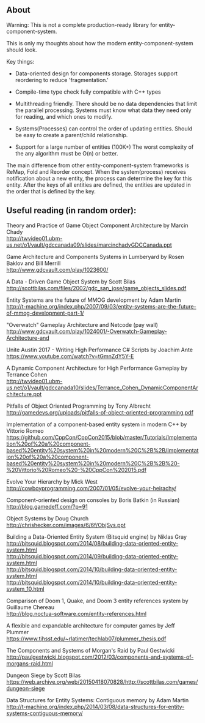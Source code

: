 ## About

Warning: This is not a complete production-ready library for entity-component-system.

This is only my thoughts about how the modern entity-component-system should look.

Key things:

* Data-oriented design for components storage.
  Storages support reordering to reduce 'fragmentation.'

* Compile-time type check  fully compatible with C++ types

* Multithreading friendly. There should be no data dependencies that limit the parallel processing. Systems must know what data they need only for reading, and which ones to modify.

* Systems(Processes) can control the order of updating entities. 
  Should be easy to create a parent/child relationship.

* Support for a large number of entities (100K+)
  The worst complexity of the any algorithm must be O(n) or better.

The main difference from other entity-component-system frameworks is ReMap, Fold and Reorder concept. When the system(process) receives notification about a new entity, the process can determine the key for this entity. After the keys of all entities are defined, the entities are updated in the order that is defined by the key.


## Useful reading (in random order):

Theory and Practice of Game Object Component Architecture by Marcin Chady  
http://twvideo01.ubm-us.net/o1/vault/gdccanada09/slides/marcinchadyGDCCanada.ppt

Game Architecture and Components Systems in Lumberyard by Rosen Baklov and Bill Merrill  
http://www.gdcvault.com/play/1023600/

A Data - Driven Game Object System by Scott Bilas  
http://scottbilas.com/files/2002/gdc_san_jose/game_objects_slides.pdf

Entity Systems are the future of MMOG development by Adam Martin  
http://t-machine.org/index.php/2007/09/03/entity-systems-are-the-future-of-mmog-development-part-1/

"Overwatch" Gameplay Architecture and Netcode (pay wall)  
http://www.gdcvault.com/play/1024001/-Overwatch-Gameplay-Architecture-and

Unite Austin 2017 - Writing High Performance C# Scripts by Joachim Ante  
https://www.youtube.com/watch?v=tGmnZdY5Y-E

A Dynamic Component Architecture for High Performance Gameplay by Terrance Cohen  
http://twvideo01.ubm-us.net/o1/vault/gdccanada10/slides/Terrance_Cohen_DynamicComponentArchitecture.ppt

Pitfalls of Object Oriented Programming by Tony Albrecht  
http://gamedevs.org/uploads/pitfalls-of-object-oriented-programming.pdf

Implementation of a component-based entity system in modern C++ by Vittorio Romeo   
https://github.com/CppCon/CppCon2015/blob/master/Tutorials/Implementation%20of%20a%20component-based%20entity%20system%20in%20modern%20C%2B%2B/Implementation%20of%20a%20component-based%20entity%20system%20in%20modern%20C%2B%2B%20-%20Vittorio%20Romeo%20-%20CppCon%202015.pdf

Evolve Your Hierarchy by Mick West  
http://cowboyprogramming.com/2007/01/05/evolve-your-heirachy/

Component-oriented design on consoles by Boris Batkin (in Russian)  
http://blog.gamedeff.com/?p=91

Object Systems by Doug Church  
http://chrishecker.com/images/6/6f/ObjSys.ppt

Building a Data-Oriented Entity System (Bitsquid engine) by Niklas Gray  
http://bitsquid.blogspot.com/2014/08/building-data-oriented-entity-system.html  
http://bitsquid.blogspot.com/2014/09/building-data-oriented-entity-system.html  
http://bitsquid.blogspot.com/2014/10/building-data-oriented-entity-system.html  
http://bitsquid.blogspot.com/2014/10/building-data-oriented-entity-system_10.html  

Comparison of Doom 1, Quake, and Doom 3 entity references system by Guillaume Chereau  
http://blog.noctua-software.com/entity-references.html

A flexible and expandable architecture for computer games by Jeff Plummer  
https://www.tjhsst.edu/~rlatimer/techlab07/plummer_thesis.pdf

The Components and Systems of Morgan's Raid by Paul Gestwicki  
http://paulgestwicki.blogspot.com/2012/03/components-and-systems-of-morgans-raid.html

Dungeon Siege by Scott Bilas  
https://web.archive.org/web/20150418070828/http://scottbilas.com/games/dungeon-siege

Data Structures for Entity Systems: Contiguous memory by Adam Martin  
http://t-machine.org/index.php/2014/03/08/data-structures-for-entity-systems-contiguous-memory/
